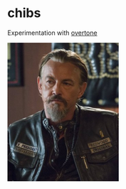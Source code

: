 # chibs

Experimentation with [overtone](https://github.com/overtone/overtone)

![Chibs](doc/chibs.png)
